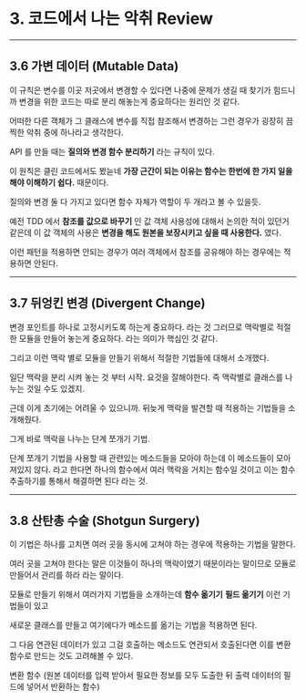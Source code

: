 # 3. 코드에서 나는 악취 Review

***

## 3.6 가변 데이터 (Mutable Data)

이 규칙은 변수를 이곳 저곳에서 변경할 수 있다면 나중에 문제가 생길 때 찾기가 힘드니까 변경을 위한 코드는 따로 분리 해놓는게 중요하다는 원리인 것 같다. 

어떠한 다른 객체가 그 클래스에 변수를 직접 참조해서 변경하는 그런 경우가 굉장히 끔찍한 악취 중에 하나라고 생각한다. 

API 를 만들 때는 __질의와 변경 함수 분리하기__ 라는 규칙이 있다.  

이 원칙은 클린 코드에서도 봤늗네 __가장 근간이 되는 이유는 함수는 한번에 한 가지 일을 해야 이해하기 쉽다.__ 때문이다.

질의와 변경 둘 다 가지고 있다면 함수 자체가 역할이 두 개라고 볼 수 있을듯.

예전 TDD 에서 __참조를 값으로 바꾸기__ 인 값 객체 사용성에 대해서 논의한 적이 있던거 같은데 이 값 객체의 사용은 __변경을 해도 원본을 보장시키고 싶을 때 사용한다.__ 였다. 

이런 패턴을 적용하면 안되는 경우가 여러 객체에서 참조를 공유해야 하는 경우에는 적용하면 안된다. 


***

## 3.7 뒤엉킨 변경 (Divergent Change)

변경 포인트를 하나로 고정시키도록 하는게 중요하다. 라는 것 그러므로 맥락별로 적절한 모듈을 만들어 놓는게 중요하다. 라는 의미가 핵심인 것 같다. 

그리고 이런 맥락 별로 모듈을 만들기 위해서 적절한 기법들에 대해서 소개했다. 

일단 맥락을 분리 시켜 놓는 것 부터 시작. 요것을 잘해야한다. 즉 맥락별로 클래스를 나누는 것일 수도 있겠지. 

근데 이게 초기에는 어려울 수 있으니까. 뒤늦게 맥락을 발견할 때 적용하는 기법들을 소개해줬다. 

그게 바로 맥락을 나누는 단계 쪼개기 기법. 

단계 쪼개기 기법을 사용할 때 관련있는 메소드들을 모아야 하는데 이 메소드들이 모아져있지 않다. 라고 한다면 하나의 함수에서 여러 맥락을 거치는 함수일 것이고 이는 함수 추출하기를 통해서 해결하면 된다 라는 것.

***

## 3.8 산탄총 수술 (Shotgun Surgery)

이 기법은 하나를 고치면 여러 곳을 동시에 고쳐야 하는 경우에 적용하는 기법을 말한다. 

여러 곳을 고쳐야 한다는 말은 이것들이 하나의 맥락이였기 때문이라는 말이므로 모듈로 만들어서 관리를 하라 라는 말이다. 

모듈로 만들기 위해서 여러가지 기법들을 소개하는데 __함수 옮기기__ __필드 옮기기__ 이런 기법들이 있고 

새로운 클래스를 만들고 여기에다가 메소드를 옮기는 기법을 적용하면 된다.

그 다음 연관된 데이터가 있고 그걸 호출하는 메소드도 연관되서 호출된다면 이를 변환 함수로 만드는 것도 고려해볼 수 있다.  

변환 함수 (원본 데이터를 입력 받아서 필요한 정보를 모두 도출한 뒤 출력 데이터의 필드에 넣어서 반환하는 함수)